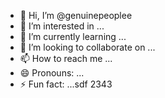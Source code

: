 - 👋 Hi, I’m @genuinepeoplee
- 👀 I’m interested in ...
- 🌱 I’m currently learning ...
- 💞️ I’m looking to collaborate on ...
- 📫 How to reach me ...
- 😄 Pronouns: ...
- ⚡ Fun fact: ...sdf
2343
<!---69
555
genuinepeoplee/genuinepeoplee is a ✨ special ✨ repository because its `README.md` (this file) appe15ars on your GitHub profile.
You can click the Preview link to take a look at your changes.
--->
